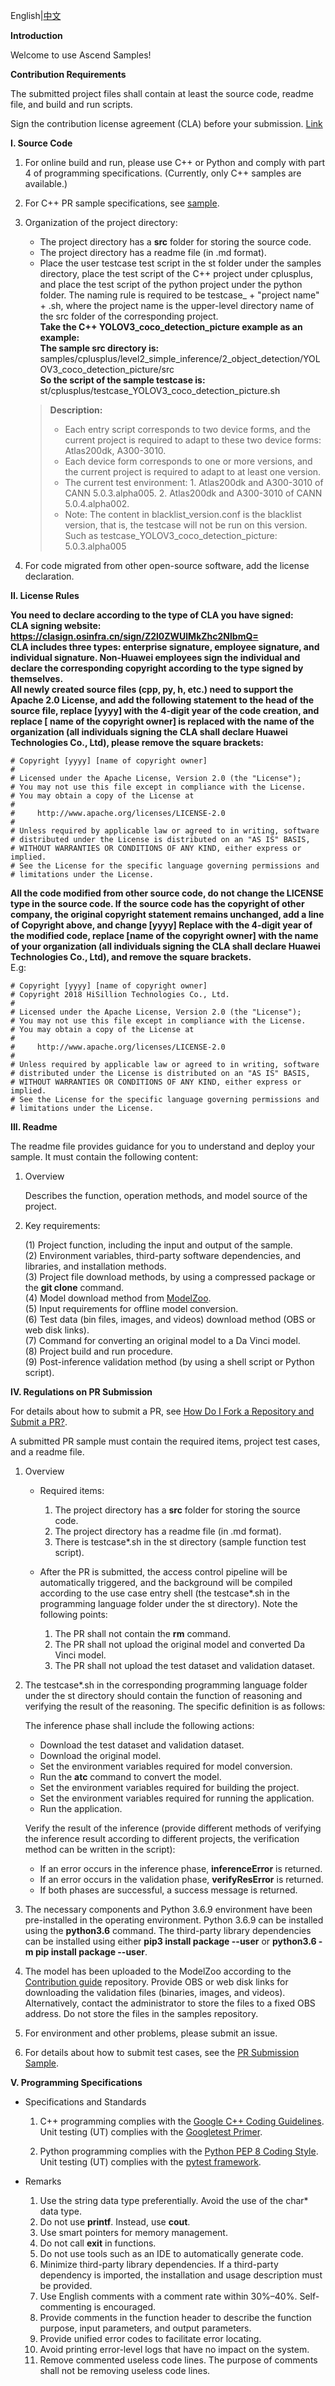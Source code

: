 English|[中文](README_CN.md)

 **Introduction**

Welcome to use Ascend Samples!

 **Contribution Requirements**

The submitted project files shall contain at least the source code, readme file, and build and run scripts.

Sign the contribution license agreement (CLA) before your submission. [Link](https://clasign.osinfra.cn/sign/Z2l0ZWUlMkZhc2NlbmQ=)

 **I. Source Code**

1. For online build and run, please use C++ or Python and comply with part 4 of programming specifications. (Currently, only C++ samples are available.)

2. For C++ PR sample specifications, see [sample](./cplusplus/level2_simple_inference/1_classification/googlenet_imagenet_picture).

3. Organization of the project directory:   
    
    - The project directory has a **src** folder for storing the source code.   
    - The project directory has a readme file (in .md format).   
    - Place the user testcase test script in the st folder under the samples directory, place the test script of the C++ project under cplusplus, and place the test script of the python project under the python folder. The naming rule is required to be testcase_ + "project name" + .sh, where the project name is the upper-level directory name of the src folder of the corresponding project.     
      **Take the C++ YOLOV3_coco_detection_picture example as an example:**    
      **The sample src directory is:** samples/cplusplus/level2_simple_inference/2_object_detection/YOLOV3_coco_detection_picture/src    
      **So the script of the sample testcase is:** st/cplusplus/testcase_YOLOV3_coco_detection_picture.sh
    
    > **Description:**
    >- Each entry script corresponds to two device forms, and the current project is required to adapt to these two device forms: Atlas200dk, A300-3010.
    >- Each device form corresponds to one or more versions, and the current project is required to adapt to at least one version. 
    >- The current test environment: 1. Atlas200dk and A300-3010 of CANN 5.0.3.alpha005. 2. Atlas200dk and A300-3010 of CANN 5.0.4.alpha002.
    >- Note: The content in blacklist_version.conf is the blacklist version, that is, the testcase will not be run on this version. Such as testcase_YOLOV3_coco_detection_picture: 5.0.3.alpha005


4. For code migrated from other open-source software, add the license declaration.


**II. License Rules**

**You need to declare according to the type of CLA you have signed:**    
**CLA signing website: https://clasign.osinfra.cn/sign/Z2l0ZWUlMkZhc2NlbmQ=**    
**CLA includes three types: enterprise signature, employee signature, and individual signature. Non-Huawei employees sign the individual and declare the corresponding copyright according to the type signed by themselves.**    
**All newly created source files (cpp, py, h, etc.) need to support the Apache 2.0 License, and add the following statement to the head of the source file, replace [yyyy] with the 4-digit year of the code creation, and replace [ name of the copyright owner] is replaced with the name of the organization (all individuals signing the CLA shall declare Huawei Technologies Co., Ltd), please remove the square brackets:**   
```
# Copyright [yyyy] [name of copyright owner]
#
# Licensed under the Apache License, Version 2.0 (the "License");
# You may not use this file except in compliance with the License.
# You may obtain a copy of the License at
#
#     http://www.apache.org/licenses/LICENSE-2.0
#
# Unless required by applicable law or agreed to in writing, software
# distributed under the License is distributed on an "AS IS" BASIS,
# WITHOUT WARRANTIES OR CONDITIONS OF ANY KIND, either express or implied.
# See the License for the specific language governing permissions and
# limitations under the License.
```
**All the code modified from other source code, do not change the LICENSE type in the source code. If the source code has the copyright of other company, the original copyright statement remains unchanged, add a line of Copyright above, and change [yyyy] Replace with the 4-digit year of the modified code, replace [name of the copyright owner] with the name of your organization (all individuals signing the CLA shall declare Huawei Technologies Co., Ltd), and remove the square brackets.**   
E.g:
```
# Copyright [yyyy] [name of copyright owner]
# Copyright 2018 HiSillion Technologies Co., Ltd.
#
# Licensed under the Apache License, Version 2.0 (the "License");
# You may not use this file except in compliance with the License.
# You may obtain a copy of the License at
#
#     http://www.apache.org/licenses/LICENSE-2.0
#
# Unless required by applicable law or agreed to in writing, software
# distributed under the License is distributed on an "AS IS" BASIS,
# WITHOUT WARRANTIES OR CONDITIONS OF ANY KIND, either express or implied.
# See the License for the specific language governing permissions and
# limitations under the License.
```

 **III. Readme**

The readme file provides guidance for you to understand and deploy your sample. It must contain the following content:

1. Overview

    Describes the function, operation methods, and model source of the project.

2. Key requirements:

    (1) Project function, including the input and output of the sample.   
    (2) Environment variables, third-party software dependencies, and libraries, and installation methods.   
    (3) Project file download methods, by using a compressed package or the **git clone** command.   
    (4) Model download method from [ModelZoo](https://gitee.com/ascend/modelzoo).  
    (5) Input requirements for offline model conversion.   
    (6) Test data (bin files, images, and videos) download method (OBS or web disk links).   
    (7) Command for converting an original model to a Da Vinci model.   
    (8) Project build and run procedure.  
    (9) Post-inference validation method (by using a shell script or Python script).   

 **IV. Regulations on PR Submission**

For details about how to submit a PR, see [How Do I Fork a Repository and Submit a PR?](https://gitee.com/ascend/samples/wikis/%E5%A6%82%E4%BD%95fork%E4%BB%93%E5%BA%93%E5%B9%B6%E6%8F%90%E4%BA%A4PR?sort_id=3271318).

A submitted PR sample must contain the required items, project test cases, and a readme file.

1. Overview

   - Required items: 

        1. The project directory has a **src** folder for storing the source code.   
        2. The project directory has a readme file (in .md format).   
        3. There is testcase*.sh in the st directory (sample function test script).

   - After the PR is submitted, the access control pipeline will be automatically triggered, and the background will be compiled according to the use case entry shell (the testcase*.sh in the programming language folder under the st directory). Note the following points:

        1. The PR shall not contain the **rm** command.   
        2. The PR shall not upload the original model and converted Da Vinci model.   
        3. The PR shall not upload the test dataset and validation dataset.   

2. The testcase*.sh in the corresponding programming language folder under the st directory should contain the function of reasoning and verifying the result of the reasoning. The specific definition is as follows:
  
    The inference phase shall include the following actions:   
    - Download the test dataset and validation dataset.    
    - Download the original model.   
    - Set the environment variables required for model conversion.   
    - Run the **atc** command to convert the model.   
    - Set the environment variables required for building the project.   
    - Set the environment variables required for running the application.  
    - Run the application.    

    Verify the result of the inference (provide different methods of verifying the inference result according to different projects, the verification method can be written in the script):  
    - If an error occurs in the inference phase, **inferenceError** is returned.     
    - If an error occurs in the validation phase, **verifyResError** is returned.    
    - If both phases are successful, a success message is returned.   

3. The necessary components and Python 3.6.9 environment have been pre-installed in the operating environment. Python 3.6.9 can be installed using the **python3.6** command. The third-party library dependencies can be installed using either **pip3 install package --user** or **python3.6 -m pip install package --user**.

4. The model has been uploaded to the ModelZoo according to the [Contribution guide](https://gitee.com/ascend/modelzoo) repository. Provide OBS or web disk links for downloading the validation files (binaries, images, and videos). Alternatively, contact the administrator to store the files to a fixed OBS address. Do not store the files in the samples repository.

5. For environment and other problems, please submit an issue.

6. For details about how to submit test cases, see the [PR Submission Sample](./cplusplus/level2_simple_inference/1_classification/googlenet_imagenet_picture).


 **V. Programming Specifications**

- Specifications and Standards

    1. C++ programming complies with the [Google C++ Coding Guidelines](http://google.github.io/styleguide/cppguide.html). Unit testing (UT) complies with the [Googletest Primer](https://github.com/google/googletest/blob/master/googletest/docs/primer.md).  

    2. Python programming complies with the [Python PEP 8 Coding Style](https://pep8.org/). Unit testing (UT) complies with the [pytest framework](http://www.pytest.org/en/latest/).

- Remarks

    1. Use the string data type preferentially. Avoid the use of the char* data type.   
    2. Do not use **printf**. Instead, use **cout**.   
    3. Use smart pointers for memory management.   
    4. Do not call **exit** in functions.   
    5. Do not use tools such as an IDE to automatically generate code.   
    6. Minimize third-party library dependencies. If a third-party dependency is imported, the installation and usage description must be provided.   
    7. Use English comments with a comment rate within 30%–40%. Self-commenting is encouraged.   
    8. Provide comments in the function header to describe the function purpose, input parameters, and output parameters.   
    9. Provide unified error codes to facilitate error locating.   
    10. Avoid printing error-level logs that have no impact on the system.   
    11. Remove commented useless code lines. The purpose of comments shall not be removing useless code lines.
